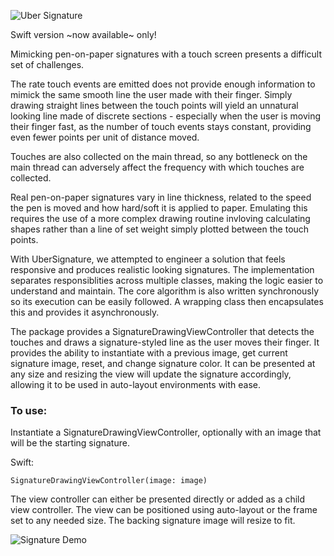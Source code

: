 ![Uber Signature](ubersignature.png)

Swift version ~now available~ only!

Mimicking pen-on-paper signatures with a touch screen presents a difficult set of challenges.

The rate touch events are emitted does not provide enough information to mimick the same smooth line the user made with their finger. Simply drawing straight lines between the touch points will yield an unnatural looking line made of discrete sections - especially when the user is moving their finger fast, as the number of touch events stays constant, providing even fewer points per unit of distance moved.

Touches are also collected on the main thread, so any bottleneck on the main thread can adversely affect the frequency with which touches are collected.

Real pen-on-paper signatures vary in line thickness, related to the speed the pen is moved and how hard/soft it is applied to paper. Emulating this requires the use of a more complex drawing routine invloving calculating shapes rather than a line of set weight simply plotted between the touch points.

With UberSignature, we attempted to engineer a solution that feels responsive and produces realistic looking signatures. The implementation separates responsiblities across multiple classes, making the logic easier to understand and maintain. The core algorithm is also written synchronously so its execution can be easily followed. A wrapping class then encapsulates this and provides it asynchronously.

The package provides a SignatureDrawingViewController that detects the touches and draws a signature-styled line as the user moves their finger. It provides the ability to instantiate with a previous image, get current signature image, reset, and change signature color. It can be presented at any size and resizing the view will update the signature accordingly, allowing it to be used in auto-layout environments with ease.

### To use:

Instantiate a SignatureDrawingViewController, optionally with an image that will be the starting signature.

Swift:
```
SignatureDrawingViewController(image: image)
```

The view controller can either be presented directly or added as a child view controller. The view can be positioned using auto-layout or the frame set to any needed size. The backing signature image will resize to fit.

![Signature Demo](sign.gif)
